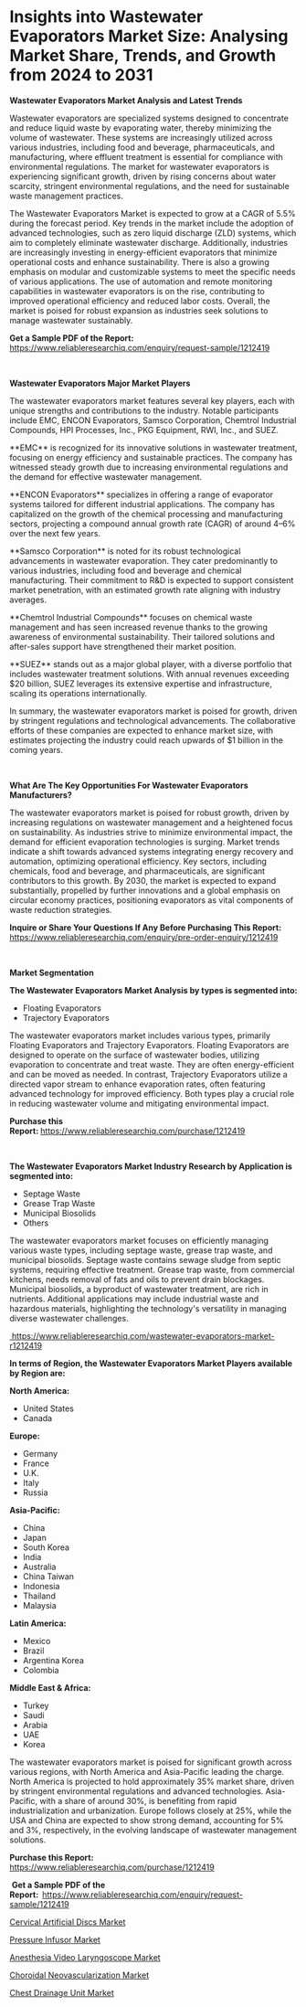 <p><h1>Insights into Wastewater Evaporators Market Size: Analysing Market Share, Trends, and Growth from 2024 to 2031</h1></p><p><strong>Wastewater Evaporators Market Analysis and Latest Trends</strong></p>
<p><p>Wastewater evaporators are specialized systems designed to concentrate and reduce liquid waste by evaporating water, thereby minimizing the volume of wastewater. These systems are increasingly utilized across various industries, including food and beverage, pharmaceuticals, and manufacturing, where effluent treatment is essential for compliance with environmental regulations. The market for wastewater evaporators is experiencing significant growth, driven by rising concerns about water scarcity, stringent environmental regulations, and the need for sustainable waste management practices.</p><p>The Wastewater Evaporators Market is expected to grow at a CAGR of 5.5% during the forecast period. Key trends in the market include the adoption of advanced technologies, such as zero liquid discharge (ZLD) systems, which aim to completely eliminate wastewater discharge. Additionally, industries are increasingly investing in energy-efficient evaporators that minimize operational costs and enhance sustainability. There is also a growing emphasis on modular and customizable systems to meet the specific needs of various applications. The use of automation and remote monitoring capabilities in wastewater evaporators is on the rise, contributing to improved operational efficiency and reduced labor costs. Overall, the market is poised for robust expansion as industries seek solutions to manage wastewater sustainably.</p></p>
<p><strong>Get a Sample PDF of the Report:&nbsp;</strong> <a href="https://www.reliableresearchiq.com/enquiry/request-sample/1212419?utm_campaign=1159&utm_medium=2&utm_source=Github&utm_content=ia&utm_term=17122024&utm_id=wastewater-evaporators">https://www.reliableresearchiq.com/enquiry/request-sample/1212419</a></p>
<p>&nbsp;</p>
<p><strong>Wastewater Evaporators Major Market Players</strong></p>
<p><p>The wastewater evaporators market features several key players, each with unique strengths and contributions to the industry. Notable participants include EMC, ENCON Evaporators, Samsco Corporation, Chemtrol Industrial Compounds, HPI Processes, Inc., PKG Equipment, RWI, Inc., and SUEZ.</p><p>**EMC** is recognized for its innovative solutions in wastewater treatment, focusing on energy efficiency and sustainable practices. The company has witnessed steady growth due to increasing environmental regulations and the demand for effective wastewater management. </p><p>**ENCON Evaporators** specializes in offering a range of evaporator systems tailored for different industrial applications. The company has capitalized on the growth of the chemical processing and manufacturing sectors, projecting a compound annual growth rate (CAGR) of around 4–6% over the next few years.</p><p>**Samsco Corporation** is noted for its robust technological advancements in wastewater evaporation. They cater predominantly to various industries, including food and beverage and chemical manufacturing. Their commitment to R&D is expected to support consistent market penetration, with an estimated growth rate aligning with industry averages.</p><p>**Chemtrol Industrial Compounds** focuses on chemical waste management and has seen increased revenue thanks to the growing awareness of environmental sustainability. Their tailored solutions and after-sales support have strengthened their market position.</p><p>**SUEZ** stands out as a major global player, with a diverse portfolio that includes wastewater treatment solutions. With annual revenues exceeding $20 billion, SUEZ leverages its extensive expertise and infrastructure, scaling its operations internationally.</p><p>In summary, the wastewater evaporators market is poised for growth, driven by stringent regulations and technological advancements. The collaborative efforts of these companies are expected to enhance market size, with estimates projecting the industry could reach upwards of $1 billion in the coming years.</p></p>
<p>&nbsp;</p>
<p><strong>What Are The Key Opportunities For Wastewater Evaporators Manufacturers?</strong></p>
<p><p>The wastewater evaporators market is poised for robust growth, driven by increasing regulations on wastewater management and a heightened focus on sustainability. As industries strive to minimize environmental impact, the demand for efficient evaporation technologies is surging. Market trends indicate a shift towards advanced systems integrating energy recovery and automation, optimizing operational efficiency. Key sectors, including chemicals, food and beverage, and pharmaceuticals, are significant contributors to this growth. By 2030, the market is expected to expand substantially, propelled by further innovations and a global emphasis on circular economy practices, positioning evaporators as vital components of waste reduction strategies.</p></p>
<p><strong>Inquire or Share Your Questions If Any Before Purchasing This Report:</strong> <a href="https://www.reliableresearchiq.com/enquiry/pre-order-enquiry/1212419?utm_campaign=1159&utm_medium=2&utm_source=Github&utm_content=ia&utm_term=17122024&utm_id=wastewater-evaporators">https://www.reliableresearchiq.com/enquiry/pre-order-enquiry/1212419</a></p>
<p>&nbsp;</p>
<p><strong>Market Segmentation</strong></p>
<p><strong>The Wastewater Evaporators Market Analysis by types is segmented into:</strong></p>
<p><ul><li>Floating Evaporators</li><li>Trajectory Evaporators</li></ul></p>
<p><p>The wastewater evaporators market includes various types, primarily Floating Evaporators and Trajectory Evaporators. Floating Evaporators are designed to operate on the surface of wastewater bodies, utilizing evaporation to concentrate and treat waste. They are often energy-efficient and can be moved as needed. In contrast, Trajectory Evaporators utilize a directed vapor stream to enhance evaporation rates, often featuring advanced technology for improved efficiency. Both types play a crucial role in reducing wastewater volume and mitigating environmental impact.</p></p>
<p><strong>Purchase this Report:&nbsp;</strong><a href="https://www.reliableresearchiq.com/purchase/1212419?utm_campaign=1159&utm_medium=2&utm_source=Github&utm_content=ia&utm_term=17122024&utm_id=wastewater-evaporators">https://www.reliableresearchiq.com/purchase/1212419</a></p>
<p>&nbsp;</p>
<p><strong>The Wastewater Evaporators Market Industry Research by Application is segmented into:</strong></p>
<p><ul><li>Septage Waste</li><li>Grease Trap Waste</li><li>Municipal Biosolids</li><li>Others</li></ul></p>
<p><p>The wastewater evaporators market focuses on efficiently managing various waste types, including septage waste, grease trap waste, and municipal biosolids. Septage waste contains sewage sludge from septic systems, requiring effective treatment. Grease trap waste, from commercial kitchens, needs removal of fats and oils to prevent drain blockages. Municipal biosolids, a byproduct of wastewater treatment, are rich in nutrients. Additional applications may include industrial waste and hazardous materials, highlighting the technology's versatility in managing diverse wastewater challenges.</p></p>
<p><a href="https://www.reliableresearchiq.com/wastewater-evaporators-market-r1212419?utm_campaign=1159&utm_medium=2&utm_source=Github&utm_content=ia&utm_term=17122024&utm_id=wastewater-evaporators">&nbsp;https://www.reliableresearchiq.com/wastewater-evaporators-market-r1212419</a></p>
<p><strong>In terms of Region, the Wastewater Evaporators Market Players available by Region are:</strong></p>
<p>
    <p> <strong> North America: </strong>
        <ul>
            <li>United States</li>
            <li>Canada</li>
        </ul>
        </p> 
    <p> <strong> Europe: </strong>
        <ul>
            <li>Germany</li>
            <li>France</li>
            <li>U.K.</li>
            <li>Italy</li>
            <li>Russia</li>
        </ul>
        </p> 
    <p> <strong> Asia-Pacific: </strong>
        <ul>
            <li>China</li>
            <li>Japan</li>
            <li>South Korea</li>
            <li>India</li>
            <li>Australia</li>
            <li>China Taiwan</li>
            <li>Indonesia</li>
            <li>Thailand</li>
            <li>Malaysia</li>
        </ul>
        </p> 
    <p> <strong> Latin America: </strong>
        <ul>
            <li>Mexico</li>
            <li>Brazil</li>
            <li>Argentina Korea</li>
            <li>Colombia</li>
        </ul>
        </p> 
    <p> <strong> Middle East & Africa: </strong>
        <ul>
            <li>Turkey</li>
            <li>Saudi</li>
            <li>Arabia</li>
            <li>UAE</li>
            <li>Korea</li>
        </ul>
    </p>
    </p>
<p><p>The wastewater evaporators market is poised for significant growth across various regions, with North America and Asia-Pacific leading the charge. North America is projected to hold approximately 35% market share, driven by stringent environmental regulations and advanced technologies. Asia-Pacific, with a share of around 30%, is benefiting from rapid industrialization and urbanization. Europe follows closely at 25%, while the USA and China are expected to show strong demand, accounting for 5% and 3%, respectively, in the evolving landscape of wastewater management solutions.</p></p>
<p><strong>Purchase this Report: </strong><a href="https://www.reliableresearchiq.com/purchase/1212419?utm_campaign=1159&utm_medium=2&utm_source=Github&utm_content=ia&utm_term=17122024&utm_id=wastewater-evaporators">https://www.reliableresearchiq.com/purchase/1212419</a></p>
<p>&nbsp;<strong>Get a Sample PDF of the Report:&nbsp;&nbsp;</strong><a href="https://www.reliableresearchiq.com/enquiry/request-sample/1212419?utm_campaign=1159&utm_medium=2&utm_source=Github&utm_content=ia&utm_term=17122024&utm_id=wastewater-evaporators">https://www.reliableresearchiq.com/enquiry/request-sample/1212419</a></p>
<p><strong></strong></p>
<p><p><a href="https://www.linkedin.com/pulse/global-cervical-artificial-discs-market-trends-applications-baidf?utm_campaign=1159&utm_medium=2&utm_source=Github&utm_content=ia&utm_term=17122024&utm_id=wastewater-evaporators">Cervical Artificial Discs Market</a></p><p><a href="https://www.linkedin.com/pulse/pressure-infusor-market-outlook-2024-2031-regional-growth-3hlcf?utm_campaign=1159&utm_medium=2&utm_source=Github&utm_content=ia&utm_term=17122024&utm_id=wastewater-evaporators">Pressure Infusor Market</a></p><p><a href="https://www.linkedin.com/pulse/anesthesia-video-laryngoscope-market-outlook-growth-trends-wgocf?utm_campaign=1159&utm_medium=2&utm_source=Github&utm_content=ia&utm_term=17122024&utm_id=wastewater-evaporators">Anesthesia Video Laryngoscope Market</a></p><p><a href="https://www.linkedin.com/pulse/detailed-choroidal-neovascularization-market-analysis-expected-zhmuf?utm_campaign=1159&utm_medium=2&utm_source=Github&utm_content=ia&utm_term=17122024&utm_id=wastewater-evaporators">Choroidal Neovascularization Market</a></p><p><a href="https://www.linkedin.com/pulse/chest-drainage-unit-market-overview-industry-growth-worth-projected-xa22f?utm_campaign=1159&utm_medium=2&utm_source=Github&utm_content=ia&utm_term=17122024&utm_id=wastewater-evaporators">Chest Drainage Unit Market</a></p></p>